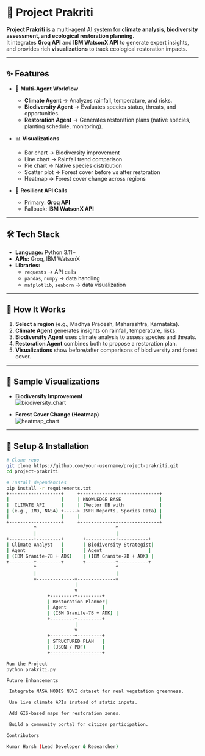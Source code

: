 # 🌱 Project Prakriti  

**Project Prakriti** is a multi-agent AI system for **climate analysis, biodiversity assessment, and ecological restoration planning**.  
It integrates **Groq API** and **IBM WatsonX API** to generate expert insights, and provides rich **visualizations** to track ecological restoration impacts.  

---

## ✨ Features  

- 🤖 **Multi-Agent Workflow**  
  - **Climate Agent** → Analyzes rainfall, temperature, and risks.  
  - **Biodiversity Agent** → Evaluates species status, threats, and opportunities.  
  - **Restoration Agent** → Generates restoration plans (native species, planting schedule, monitoring).  

- 📊 **Visualizations**  
  - Bar chart → Biodiversity improvement  
  - Line chart → Rainfall trend comparison  
  - Pie chart → Native species distribution  
  - Scatter plot → Forest cover before vs after restoration  
  - Heatmap → Forest cover change across regions  

- 🔄 **Resilient API Calls**  
  - Primary: **Groq API**  
  - Fallback: **IBM WatsonX API**  

---

## 🛠️ Tech Stack  

- **Language:** Python 3.11+  
- **APIs:** Groq, IBM WatsonX  
- **Libraries:**  
  - `requests` → API calls  
  - `pandas`, `numpy` → data handling  
  - `matplotlib`, `seaborn` → data visualization  

---

## 🚀 How It Works  

1. **Select a region** (e.g., Madhya Pradesh, Maharashtra, Karnataka).  
2. **Climate Agent** generates insights on rainfall, temperature, risks.  
3. **Biodiversity Agent** uses climate analysis to assess species and threats.  
4. **Restoration Agent** combines both to propose a restoration plan.  
5. **Visualizations** show before/after comparisons of biodiversity and forest cover.  

---

## 📸 Sample Visualizations  

- **Biodiversity Improvement**  
  ![biodiversity_chart](docs/biodiversity.png)  

- **Forest Cover Change (Heatmap)**  
  ![heatmap_chart](docs/heatmap.png)  

---

## 🔑 Setup & Installation  

```bash
# Clone repo
git clone https://github.com/your-username/project-prakriti.git
cd project-prakriti

# Install dependencies
pip install -r requirements.txt
+-------------------+     +-----------------------------+
|                   |     | KNOWLEDGE BASE              |
|  CLIMATE API      |     | (Vector DB with             |
| (e.g., IMD, NASA) +-----> ISFR Reports, Species Data) |
|                   |     |                             |
+-------------------+     +-------------+---------------+
          ^                             ^
          |                             |
+---------+---------+       +-----------+-----------+
| Climate Analyst   |       | Biodiversity Strategist|
| Agent             |       | Agent                 |
| (IBM Granite-7B + ADK)    | (IBM Granite-7B + ADK) |
+---------+---------+       +-----------+-----------+
          ^                             ^
          |                             |
          +--------------+--------------+
                         |
                         v
               +---------+---------+
               | Restoration Planner|
               | Agent             |
               | (IBM Granite-7B + ADK) |
               +---------+---------+
                         |
                         v
               +---------+---------+
               | STRUCTURED PLAN   |
               | (JSON / PDF)      |
               +-------------------+

Run the Project
python prakriti.py

Future Enhancements

 Integrate NASA MODIS NDVI dataset for real vegetation greenness.

 Use live climate APIs instead of static inputs.

 Add GIS-based maps for restoration zones.

 Build a community portal for citizen participation.

Contributors

Kumar Harsh (Lead Developer & Researcher)
